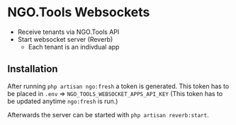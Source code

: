# NGO.Tools Websockets

- Receive tenants via NGO.Tools API
- Start websocket server (Reverb)
  - Each tenant is an indivdual app

## Installation

After running `php artisan ngo:fresh` a token is generated.
This token has to be placed in `.env` => `NGO_TOOLS_WEBSOCKET_APPS_API_KEY`
(This token has to be updated anytime `ngo:fresh` is run.)

Afterwards the server can be started with `php artisan reverb:start`.
